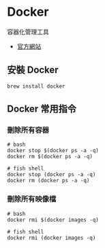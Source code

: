 # Docker

容器化管理工具

- [官方網站](https://www.docker.com/)

## 安裝 Docker

```
brew install docker
```

## Docker 常用指令

### 刪除所有容器

```
# bash
docker stop $(docker ps -a -q)
docker rm $(docker ps -a -q)

# fish shell
docker stop (docker ps -a -q)
docker rm (docker ps -a -q)
```

### 刪除所有映像檔

```
# bash
docker rmi $(docker images -q)

# fish shell
docker rmi (docker images -q)
```
